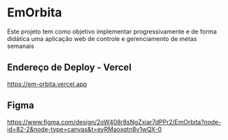 # EmOrbita

Este projeto tem como objetivo implementar progressivamente e de forma didática uma aplicação web de controle e gerenciamento de metas semanais 

## Endereço de Deploy - Vercel

https://em-orbita.vercel.app

## Figma
https://www.figma.com/design/2oW408r8sNgZxiar7dPPr2/EmOrbita?node-id=82-2&node-type=canvas&t=eyRMaoxqtn8v1wQX-0


